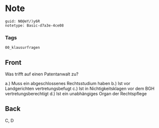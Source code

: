 # Note
```
guid: N0@eY/)y6R
notetype: Basic-d7a3e-4ce08
```

### Tags
```
00_klausurfragen
```

## Front
Was trifft auf einen Patentanwalt zu?
<div>
  a.) Muss ein abgeschlossenes Rechtsstudium haben b.) Ist vor
  Landgerichten vertretungsbefugt c.) Ist in Nichtigkeitsklagen vor
  dem BGH vertretungsberechtigt d.) Ist ein unabhängiges Organ der
  Rechtspflege
</div>

## Back
C, D
